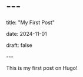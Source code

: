 # \---

title: "My First Post"

date: 2024-11-01

draft: false

\---

This is my first post on Hugo!